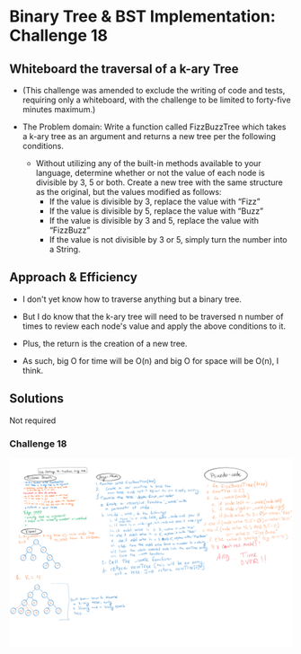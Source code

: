 # Binary Tree & BST Implementation: Challenge 18

## Whiteboard the traversal of a k-ary Tree
  
- (This challenge was amended to exclude the writing of code and tests, requiring only a whiteboard, with the challenge to be limited to forty-five minutes maximum.)

- The Problem domain: Write a function called FizzBuzzTree which takes a k-ary tree as an argument and returns a new tree per the following conditions.
  - Without utilizing any of the built-in methods available to your language, determine whether or not the value of each node is divisible by 3, 5 or both. Create a new tree with the same structure as the original, but the values modified as follows:
    - If the value is divisible by 3, replace the value with “Fizz”
    - If the value is divisible by 5, replace the value with “Buzz”
    - If the value is divisible by 3 and 5, replace the value with “FizzBuzz”
    - If the value is not divisible by 3 or 5, simply turn the number into a String.

## Approach & Efficiency

- I don't yet know how to traverse anything but a binary tree. 
- But I do know that the k-ary tree will need to be traversed n number of times to review each node's value and apply the above conditions to it.
- Plus, the return is the creation of a new tree.

- As such, big O for time will be O(n) and big O for space will be O(n), I think.

## Solutions

Not required

### Challenge 18
![Whiteboard](../../assets/code-challenge18.png)
